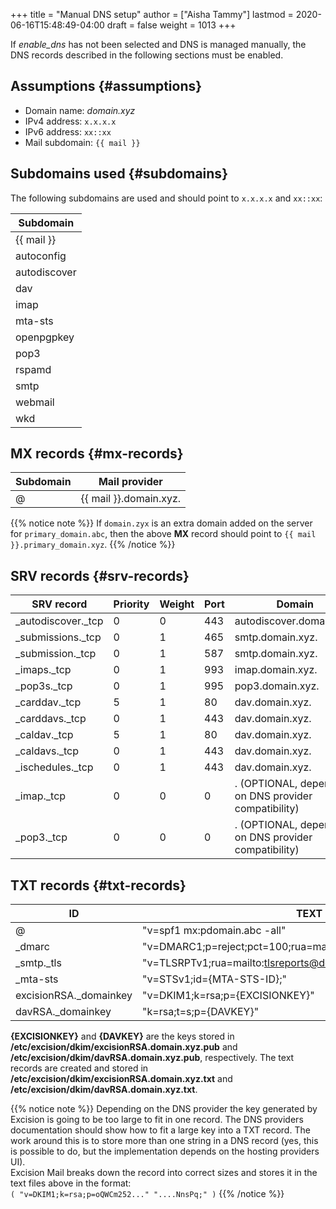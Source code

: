 +++
title = "Manual DNS setup"
author = ["Aisha Tammy"]
lastmod = 2020-06-16T15:48:49-04:00
draft = false
weight = 1013
+++

If _enable\_dns_ has not been selected and DNS is managed manually, the DNS records described in the following sections must be enabled.

## Assumptions {#assumptions}

-   Domain name: _domain.xyz_
-   IPv4 address: `x.x.x.x`
-   IPv6 address: `xx::xx`
-   Mail subdomain: `{{ mail }}`

## Subdomains used {#subdomains}

The following subdomains are used and should point to `x.x.x.x` and `xx::xx`:

| Subdomain    |
|--------------|
| {{ mail }}   |
| autoconfig   |
| autodiscover |
| dav          |
| imap         |
| mta-sts      |
| openpgpkey   |
| pop3         |
| rspamd       |
| smtp         |
| webmail      |
| wkd          |

## MX records {#mx-records}


| Subdomain | Mail provider         |
|-----------|-----------------------|
| @         | {{ mail }}.domain.xyz.|


{{% notice note %}}
If `domain.zyx` is an extra domain added on the server for `primary_domain.abc`, then the above **MX** record should point to `{{ mail }}.primary_domain.xyz`.
{{% /notice %}}


## SRV records {#srv-records}

| SRV record         | Priority | Weight | Port | Domain                                                 |
|--------------------|----------|--------|------|--------------------------------------------------------|
| _autodiscover._tcp | 0        | 0      | 443  | autodiscover.domain.xyz.                               |
| _submissions._tcp  | 0        | 1      | 465  | smtp.domain.xyz.                                       |
| _submission._tcp   | 0        | 1      | 587  | smtp.domain.xyz.                                       |
| _imaps._tcp        | 0        | 1      | 993  | imap.domain.xyz.                                       |
| _pop3s._tcp        | 0        | 1      | 995  | pop3.domain.xyz.                                       |
| _carddav._tcp      | 5        | 1      | 80   | dav.domain.xyz.                                        |
| _carddavs._tcp     | 0        | 1      | 443  | dav.domain.xyz.                                        |
| _caldav._tcp       | 5        | 1      | 80   | dav.domain.xyz.                                        |
| _caldavs._tcp      | 0        | 1      | 443  | dav.domain.xyz.                                        |
| _ischedules._tcp   | 0        | 1      | 443  | dav.domain.xyz.                                        |
| _imap._tcp         | 0        | 0      | 0    | .  (OPTIONAL, depending on DNS provider compatibility) |
| _pop3._tcp         | 0        | 0      | 0    | .  (OPTIONAL, depending on DNS provider compatibility) |

## TXT records {#txt-records}

| ID                     | TEXT                                                           |
|------------------------|----------------------------------------------------------------|
| @                      | "v=spf1 mx:pdomain.abc -all"                                   |
| _dmarc                 | "v=DMARC1;p=reject;pct=100;rua=mailto:dmarcreports@domain.xyz" |
| _smtp._tls             | "v=TLSRPTv1;rua=mailto:tlsreports@domain.xyz;"                 |
| _mta-sts               | "v=STSv1;id={MTA-STS-ID};"                                     |
| excisionRSA._domainkey | "v=DKIM1;k=rsa;p={EXCISIONKEY}"                                |
| davRSA._domainkey      | "k=rsa;t=s;p={DAVKEY}"                                         |

**{EXCISIONKEY}** and **{DAVKEY}** are the keys stored in **/etc/excision/dkim/excisionRSA.domain.xyz.pub** and **/etc/excision/dkim/davRSA.domain.xyz.pub**, respectively. The text records are created and stored in **/etc/excision/dkim/excisionRSA.domain.xyz.txt** and **/etc/excision/dkim/davRSA.domain.xyz.txt**.

{{% notice note %}}
Depending on the DNS provider the key generated by Excision is going to be too
large to fit in one record. The DNS providers documentation should show how
to fit a large key into a TXT record. The work around this is to store more than one string
in a DNS record (yes, this is possible to do, but the implementation depends on the hosting providers UI).
<br />
Excision Mail breaks down the record into correct sizes and stores it in the text files above in the format:<br />
`( "v=DKIM1;k=rsa;p=oQWCm252..." "....NnsPq;" )`
{{% /notice %}}
